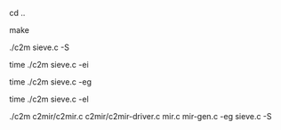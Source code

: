 cd ..

make

./c2m sieve.c -S

time ./c2m sieve.c -ei

time ./c2m sieve.c -eg

time ./c2m sieve.c -el

./c2m c2mir/c2mir.c c2mir/c2mir-driver.c mir.c mir-gen.c -eg sieve.c -S